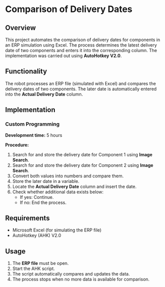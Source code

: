 # Comparison of Delivery Dates

## Overview
This project automates the comparison of delivery dates for components in an ERP simulation using Excel. The process determines the latest delivery date of two components and enters it into the corresponding column. The implementation was carried out using **AutoHotkey V2.0**.

## Functionality
The robot processes an ERP file (simulated with Excel) and compares the delivery dates of two components. The later date is automatically entered into the **Actual Delivery Date** column.

## Implementation
### Custom Programming
**Development time:** 5 hours

**Procedure:**
1. Search for and store the delivery date for Component 1 using **Image Search**.
2. Search for and store the delivery date for Component 2 using **Image Search**.
3. Convert both values into numbers and compare them.
4. Store the later date in a variable.
5. Locate the **Actual Delivery Date** column and insert the date.
6. Check whether additional data exists below:
   - If yes: Continue.
   - If no: End the process.

## Requirements
- Microsoft Excel (for simulating the ERP file)
- AutoHotkey (AHK) V2.0

## Usage
1. The **ERP file** must be open.
2. Start the AHK script.
3. The script automatically compares and updates the data.
4. The process stops when no more data is available for comparison.


